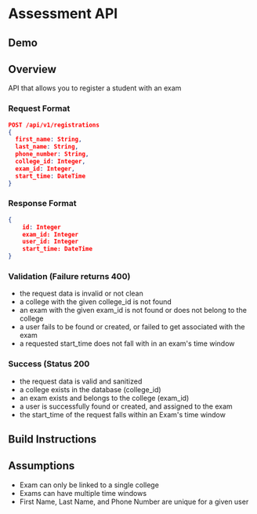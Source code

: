 # Assessment API

## Demo

## Overview
API that allows you to register a student with an exam

### Request Format
```json
POST /api/v1/registrations
{  
  first_name: String, 
  last_name: String, 
  phone_number: String, 
  college_id: Integer, 
  exam_id: Integer, 
  start_time: DateTime 
}  
```

### Response Format
```json
{
    id: Integer
    exam_id: Integer
    user_id: Integer
    start_time: DateTime
}
```

### Validation (Failure returns 400)
- the request data is invalid or not clean 
- a college with the given college_id is not found               
- an exam with the given exam_id is not found or does not belong to the college     
- a user fails to be found or created, or failed to get associated with the exam 
- a requested start_time does not fall with in an exam's time window 

### Success (Status 200
- the request data is valid and sanitized 
- a college exists in the database (college_id)        
- an exam exists and belongs to the college (exam_id)                
- a user is successfully found or created, and assigned to the exam    
- the start_time of the request falls within an Exam's time window     


## Build Instructions



## Assumptions
- Exam can only be linked to a single college
- Exams can have multiple time windows
- First Name, Last Name, and Phone Number are unique for a given user